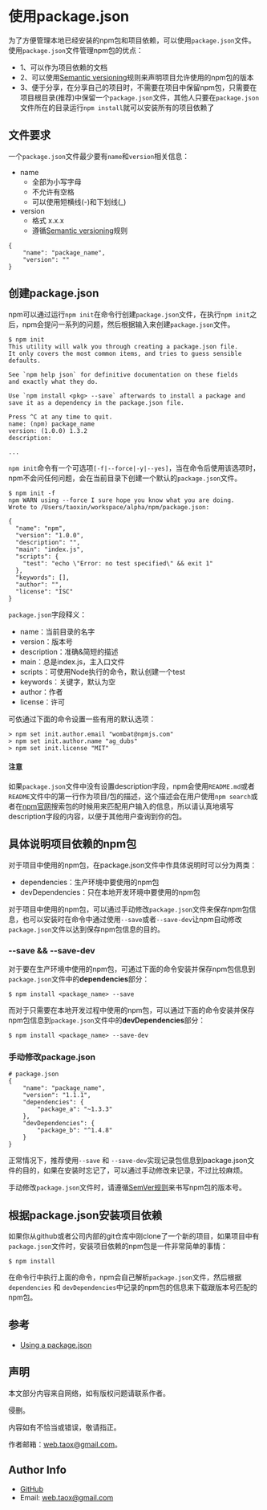 # 使用package.json

为了方便管理本地已经安装的npm包和项目依赖，可以使用`package.json`文件。使用`package.json`文件管理npm包的优点：

* 1、可以作为项目依赖的文档
* 2、可以使用[Semantic versioning](https://github.com/NinjiaHub/Tools-Tricks/blob/master/npm/documents/getting-started/SemVer.md)规则来声明项目允许使用的npm包的版本
* 3、便于分享，在分享自己的项目时，不需要在项目中保留npm包，只需要在项目根目录(推荐)中保留一个`package.json`文件，其他人只要在`package.json`文件所在的目录运行`npm install`就可以安装所有的项目依赖了

## 文件要求

一个`package.json`文件最少要有`name`和`version`相关信息：

* name
	* 全部为小写字母
	* 不允许有空格
	* 可以使用短横线(-)和下划线(_)
* version
	* 格式 x.x.x
	* 遵循[Semantic versioning](https://github.com/NinjiaHub/Tools-Tricks/blob/master/npm/documents/getting-started/SemVer.md)规则

```node
{
	"name": "package_name",
	"version": ""
}
```

## 创建package.json

npm可以通过运行`npm init`在命令行创建`package.json`文件，在执行`npm init`之后，npm会提问一系列的问题，然后根据输入来创建`package.json`文件。

```shell
$ npm init
This utility will walk you through creating a package.json file.
It only covers the most common items, and tries to guess sensible defaults.

See `npm help json` for definitive documentation on these fields
and exactly what they do.

Use `npm install <pkg> --save` afterwards to install a package and
save it as a dependency in the package.json file.

Press ^C at any time to quit.
name: (npm) package_name
version: (1.0.0) 1.3.2
description: 

...
```

`npm init`命令有一个可选项`[-f|--force|-y|--yes]`，当在命令后使用该选项时，npm不会问任何问题，会在当前目录下创建一个默认的`package.json`文件。

```shell
$ npm init -f
npm WARN using --force I sure hope you know what you are doing.
Wrote to /Users/taoxin/workspace/alpha/npm/package.json:

{
  "name": "npm",
  "version": "1.0.0",
  "description": "",
  "main": "index.js",
  "scripts": {
    "test": "echo \"Error: no test specified\" && exit 1"
  },
  "keywords": [],
  "author": "",
  "license": "ISC"
}
```

`package.json`字段释义：

* name：当前目录的名字
* version：版本号
* description：准确&简短的描述
* main：总是index.js，主入口文件
* scripts：可使用Node执行的命令，默认创建一个test
* keywords：关键字，默认为空
* author：作者
* license：许可

可依通过下面的命令设置一些有用的默认选项：

```shell
> npm set init.author.email "wombat@npmjs.com"
> npm set init.author.name "ag_dubs"
> npm set init.license "MIT"
```

#### 注意

如果`package.json`文件中没有设置description字段，npm会使用`README.md`或者`README`文件中的第一行作为项目/包的描述，这个描述会在用户使用`npm search`或者在[npm官网](https://www.npmjs.com/)搜索包的时候用来匹配用户输入的信息，所以请认真地填写description字段的内容，以便于其他用户查询到你的包。

## 具体说明项目依赖的npm包

对于项目中使用的npm包，在package.json文件中作具体说明时可以分为两类：

* dependencies：生产环境中要使用的npm包
* devDependencies：只在本地开发环境中要使用的npm包

对于项目中使用的npm包，可以通过手动修改`package.json`文件来保存npm包信息，也可以安装时在命令中通过使用`--save`或者`--save-dev`让npm自动修改`package.json`文件以达到保存npm包信息的目的。

### --save && --save-dev

对于要在生产环境中使用的npm包，可通过下面的命令安装并保存npm包信息到`package.json`文件中的**dependencies**部分：

```shell
$ npm install <package_name> --save
```

而对于只需要在本地开发过程中使用的npm包，可以通过下面的命令安装并保存npm包信息到`package.json`文件中的**devDependencies**部分：

```shell
$ npm install <package_name> --save-dev
```

### 手动修改package.json

```Node
# package.json
{
	"name": "package_name",
	"version": "1.1.1",
	"dependencies": {
		"package_a": "~1.3.3"
	},
	"devDependencies": {
		"package_b": "^1.4.8"
	}
}
```

正常情况下，推荐使用`--save` 和 `--save-dev`实现记录包信息到package.json文件的目的，如果在安装时忘记了，可以通过手动修改来记录，不过比较麻烦。

手动修改`package.json`文件时，请遵循[SemVer规则](https://github.com/NinjiaHub/Tools-Tricks/blob/master/npm/documents/getting-started/SemVer.md)来书写npm包的版本号。

## 根据package.json安装项目依赖

如果你从github或者公司内部的git仓库中刚clone了一个新的项目，如果项目中有`package.json`文件时，安装项目依赖的npm包是一件非常简单的事情：

```shell
$ npm install
```

在命令行中执行上面的命令，npm会自己解析`package.json`文件，然后根据`dependencies` 和 `devDependencies`中记录的npm包的信息来下载跟版本号匹配的npm包。

## 参考

* [Using a package.json](https://docs.npmjs.com/getting-started/using-a-package.json)

## 声明

本文部分内容来自网络，如有版权问题请联系作者。

侵删。

内容如有不恰当或错误，敬请指正。

作者邮箱：web.taox@gmail.com。

## Author Info

* [GitHub](https://github.com/Tao-Quixote)
* Email: web.taox@gmail.com
